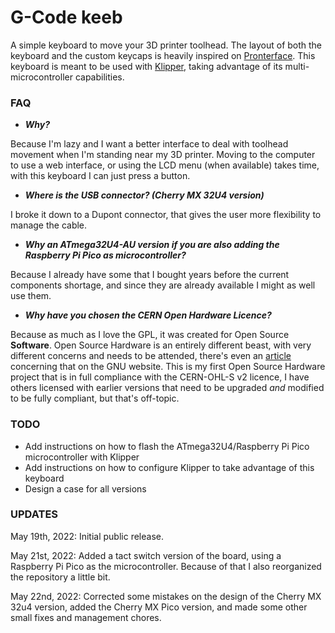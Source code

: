 # G-Code keeb
A simple keyboard to move your 3D printer toolhead. The layout of both the keyboard and the custom keycaps is heavily inspired on [Pronterface](https://github.com/kliment/Printrun). This keyboard is meant to be used with [Klipper](https://github.com/Klipper3d/klipper), taking advantage of its multi-microcontroller capabilities.

### FAQ
* ***Why?***

Because I'm lazy and I want a better interface to deal with toolhead movement when I'm standing near my 3D printer. Moving to the computer to use a web interface, or using the LCD menu (when available) takes time, with this keyboard I can just press a button.

* ***Where is the USB connector? (Cherry MX 32U4 version)***

I broke it down to a Dupont connector, that gives the user more flexibility to manage the cable.

* ***Why an ATmega32U4-AU version if you are also adding the Raspberry Pi Pico as microcontroller?***

Because I already have some that I bought years before the current components shortage, and since they are already available I might as well use them.

* ***Why have you chosen the CERN Open Hardware Licence?***

Because as much as I love the GPL, it was created for Open Source **Software**. Open Source Hardware is an entirely different beast, with very different concerns and needs to be attended, there's even an [article](https://www.gnu.org/philosophy/free-hardware-designs.en.html) concerning that on the GNU website. This is my first Open Source Hardware project that is in full compliance with the CERN-OHL-S v2 licence, I have others licensed with earlier versions that need to be upgraded *and* modified to be fully compliant, but that's off-topic.

### TODO
* Add instructions on how to flash the ATmega32U4/Raspberry Pi Pico microcontroller with Klipper
* Add instructions on how to configure Klipper to take advantage of this keyboard
* Design a case for all versions

### UPDATES
May 19th, 2022: Initial public release.

May 21st, 2022: Added a tact switch version of the board, using a Raspberry Pi Pico as the microcontroller. Because of that I also reorganized the repository a little bit.

May 22nd, 2022: Corrected some mistakes on the design of the Cherry MX 32u4 version, added the Cherry MX Pico version, and made some other small fixes and management chores.
